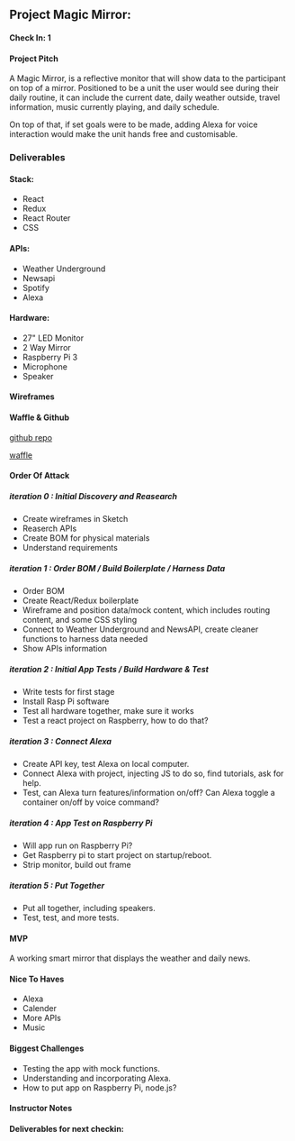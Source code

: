 ## Project Magic Mirror:  

#### Check In: 1  

#### Project Pitch 
A Magic Mirror, is a reflective monitor that will show data to the participant on top of a mirror. Positioned to be a unit the user would see during their daily routine, it can include the current date, daily weather outside, travel information, music currently playing, and daily schedule. 

On top of that, if set goals were to be made, adding Alexa for voice interaction would make the unit hands free and customisable. 

### Deliverables  

#### Stack:
- React
- Redux
- React Router
- CSS

#### APIs: 
- Weather Underground 
- Newsapi
- Spotify
- Alexa

#### Hardware: 
- 27" LED Monitor
- 2 Way Mirror
- Raspberry Pi 3
- Microphone
- Speaker

#### Wireframes  

#### Waffle & Github
[github repo](https://github.com/EvanSays/magic-mirror)

[waffle](https://waffle.io/EvanSays/magic-mirror)

#### Order Of Attack 

##### iteration 0 : Initial Discovery and Reasearch
- Create wireframes in Sketch
- Reaserch APIs
- Create BOM for physical materials
- Understand requirements

##### iteration 1 : Order BOM / Build Boilerplate / Harness Data
- Order BOM
- Create React/Redux boilerplate
- Wireframe and position data/mock content, which includes routing content, and some CSS styling  
- Connect to Weather Underground and NewsAPI, create cleaner functions to harness data needed
- Show APIs information

##### iteration 2 : Initial App Tests / Build Hardware & Test
- Write tests for first stage
- Install Rasp Pi software
- Test all hardware together, make sure it works
- Test a react project on Raspberry, how to do that?

##### iteration 3 : Connect Alexa
- Create API key, test Alexa on local computer.
- Connect Alexa with project, injecting JS to do so, find tutorials, ask for help.
- Test, can Alexa turn features/information on/off? Can Alexa toggle a container on/off by voice command?

##### iteration 4 : App Test on Raspberry Pi
- Will app run on Raspberry Pi?
- Get Raspberry pi to start project on startup/reboot.
- Strip monitor, build out frame

##### iteration 5 : Put Together
- Put all together, including speakers.
- Test, test, and more tests.

#### MVP

A working smart mirror that displays the weather and daily news. 

#### Nice To Haves   
- Alexa
- Calender 
- More APIs
- Music

#### Biggest Challenges
- Testing the app with mock functions.
- Understanding and incorporating Alexa.  
- How to put app on Raspberry Pi, node.js?

#### Instructor Notes

#### Deliverables for next checkin:

